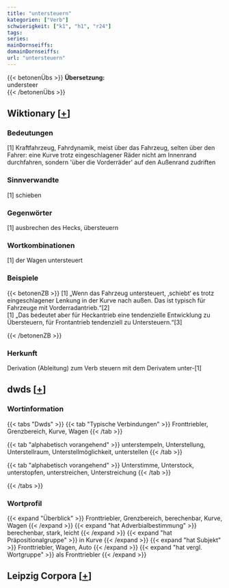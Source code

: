 ```yaml
---
title: "untersteuern"
kategorien: ["Verb"]
schwierigkeit: ["k1", "h1", "r24"]
tags:
series:
mainDornseiffs:
domainDornseiffs:
url: "untersteuern"
---
```


{{< betonenÜbs >}}
**Übersetzung:**  
understeer  
{{< /betonenÜbs >}}

## Wiktionary [[+](https://de.wiktionary.org/wiki/untersteuern)]

### Bedeutungen
[1] Kraftfahrzeug, Fahrdynamik, meist über das Fahrzeug, selten über den Fahrer: eine Kurve trotz eingeschlagener Räder nicht am Innenrand durchfahren, sondern 'über die Vorderräder' auf den Außenrand zudriften  

### Sinnverwandte
[1] schieben  

### Gegenwörter
[1] ausbrechen des Hecks, übersteuern  

### Wortkombinationen
[1] der Wagen untersteuert  

### Beispiele
{{< betonenZB >}}
[1] „Wenn das Fahrzeug untersteuert, ‚schiebt‘ es trotz eingeschlagener Lenkung in der Kurve nach außen. Das ist typisch für Fahrzeuge mit Vorderradantrieb.“[2]  
[1] „Das bedeutet aber für Heckantrieb eine tendenzielle Entwicklung zu Übersteuern, für Frontantrieb tendenziell zu Untersteuern.“[3]  

{{< /betonenZB >}}
### Herkunft
Derivation (Ableitung) zum Verb steuern mit dem Derivatem unter-[1]  



## dwds [[+](https://www.dwds.de/wb/untersteuern)]

### Wortinformation
{{< tabs "Dwds" >}}
{{< tab "Typische Verbindungen" >}}
Fronttriebler, Grenzbereich, Kurve, Wagen
{{< /tab >}}

{{< tab "alphabetisch vorangehend" >}}
unterstempeln, Unterstellung, Unterstellraum, Unterstellmöglichkeit, unterstellen
{{< /tab >}}

{{< tab "alphabetisch vorangehend" >}}
Unterstimme, Unterstock, unterstopfen, unterstreichen, Unterstreichung
{{< /tab >}}

{{< /tabs >}}

### Wortprofil
{{< expand "Überblick" >}} Fronttriebler, Grenzbereich, berechenbar, Kurve, Wagen {{< /expand >}}
{{< expand "hat Adverbialbestimmung" >}} berechenbar, stark, leicht {{< /expand >}}
{{< expand "hat Präpositionalgruppe" >}} in Kurve {{< /expand >}}
{{< expand "hat Subjekt" >}} Fronttriebler, Wagen, Auto {{< /expand >}}
{{< expand "hat vergl. Wortgruppe" >}} als Fronttriebler {{< /expand >}}

## Leipzig Corpora [[+](https://corpora.uni-leipzig.de/en/res?word=untersteuern&corpusId=deu_newscrawl-public_2018)]

